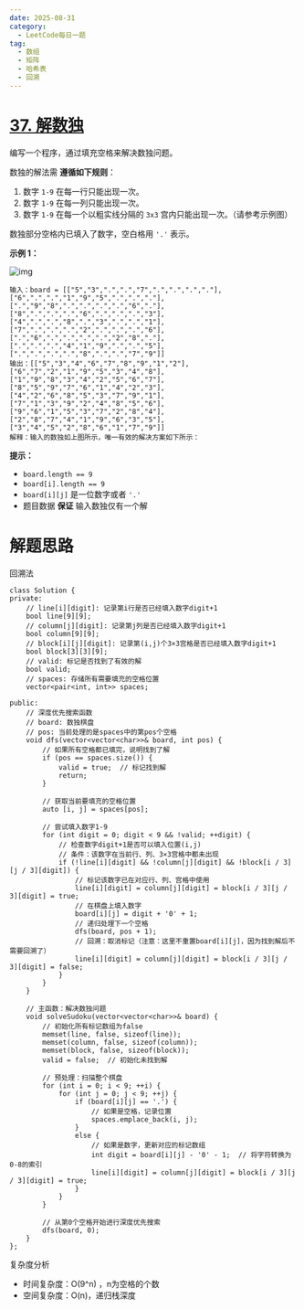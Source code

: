 ```yaml
---
date: 2025-08-31
category:
  - LeetCode每日一题
tag:
  - 数组
  - 矩阵
  - 哈希表
  - 回溯
---
```


# [37. 解数独](https://leetcode.cn/problems/sudoku-solver/)

编写一个程序，通过填充空格来解决数独问题。

数独的解法需 **遵循如下规则**：

1. 数字 `1-9` 在每一行只能出现一次。
2. 数字 `1-9` 在每一列只能出现一次。
3. 数字 `1-9` 在每一个以粗实线分隔的 `3x3` 宫内只能出现一次。（请参考示例图）

数独部分空格内已填入了数字，空白格用 `'.'` 表示。

 

**示例 1：**

![img](https://assets.leetcode-cn.com/aliyun-lc-upload/uploads/2021/04/12/250px-sudoku-by-l2g-20050714svg.png)

```
输入：board = [["5","3",".",".","7",".",".",".","."],["6",".",".","1","9","5",".",".","."],[".","9","8",".",".",".",".","6","."],["8",".",".",".","6",".",".",".","3"],["4",".",".","8",".","3",".",".","1"],["7",".",".",".","2",".",".",".","6"],[".","6",".",".",".",".","2","8","."],[".",".",".","4","1","9",".",".","5"],[".",".",".",".","8",".",".","7","9"]]
输出：[["5","3","4","6","7","8","9","1","2"],["6","7","2","1","9","5","3","4","8"],["1","9","8","3","4","2","5","6","7"],["8","5","9","7","6","1","4","2","3"],["4","2","6","8","5","3","7","9","1"],["7","1","3","9","2","4","8","5","6"],["9","6","1","5","3","7","2","8","4"],["2","8","7","4","1","9","6","3","5"],["3","4","5","2","8","6","1","7","9"]]
解释：输入的数独如上图所示，唯一有效的解决方案如下所示：
```

 

**提示：**

- `board.length == 9`
- `board[i].length == 9`
- `board[i][j]` 是一位数字或者 `'.'`
- 题目数据 **保证** 输入数独仅有一个解

# 解题思路

回溯法

```
class Solution {
private:
    // line[i][digit]: 记录第i行是否已经填入数字digit+1
    bool line[9][9];
    // column[j][digit]: 记录第j列是否已经填入数字digit+1
    bool column[9][9];
    // block[i][j][digit]: 记录第(i,j)个3×3宫格是否已经填入数字digit+1
    bool block[3][3][9];
    // valid: 标记是否找到了有效的解
    bool valid;
    // spaces: 存储所有需要填充的空格位置
    vector<pair<int, int>> spaces;

public:
    // 深度优先搜索函数
    // board: 数独棋盘
    // pos: 当前处理的是spaces中的第pos个空格
    void dfs(vector<vector<char>>& board, int pos) {
        // 如果所有空格都已填完，说明找到了解
        if (pos == spaces.size()) {
            valid = true;  // 标记找到解
            return;
        }

        // 获取当前要填充的空格位置
        auto [i, j] = spaces[pos];
        
        // 尝试填入数字1-9
        for (int digit = 0; digit < 9 && !valid; ++digit) {
            // 检查数字digit+1是否可以填入位置(i,j)
            // 条件：该数字在当前行、列、3×3宫格中都未出现
            if (!line[i][digit] && !column[j][digit] && !block[i / 3][j / 3][digit]) {
                // 标记该数字已在对应行、列、宫格中使用
                line[i][digit] = column[j][digit] = block[i / 3][j / 3][digit] = true;
                // 在棋盘上填入数字
                board[i][j] = digit + '0' + 1;
                // 递归处理下一个空格
                dfs(board, pos + 1);
                // 回溯：取消标记（注意：这里不重置board[i][j]，因为找到解后不需要回溯了）
                line[i][digit] = column[j][digit] = block[i / 3][j / 3][digit] = false;
            }
        }
    }

    // 主函数：解决数独问题
    void solveSudoku(vector<vector<char>>& board) {
        // 初始化所有标记数组为false
        memset(line, false, sizeof(line));
        memset(column, false, sizeof(column));
        memset(block, false, sizeof(block));
        valid = false;  // 初始化未找到解

        // 预处理：扫描整个棋盘
        for (int i = 0; i < 9; ++i) {
            for (int j = 0; j < 9; ++j) {
                if (board[i][j] == '.') {
                    // 如果是空格，记录位置
                    spaces.emplace_back(i, j);
                }
                else {
                    // 如果是数字，更新对应的标记数组
                    int digit = board[i][j] - '0' - 1;  // 将字符转换为0-8的索引
                    line[i][digit] = column[j][digit] = block[i / 3][j / 3][digit] = true;
                }
            }
        }

        // 从第0个空格开始进行深度优先搜索
        dfs(board, 0);
    }
};
```

复杂度分析

- 时间复杂度：O(9^n) ，n为空格的个数
- 空间复杂度：O(n)，递归栈深度

  
